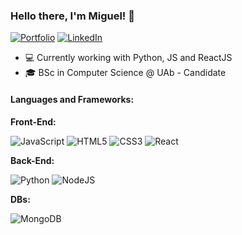 ### Hello there, I'm Miguel! 👋

[![Portfolio](https://img.shields.io/badge/Portfolio-4285F4?style=for-the-badge&logo=googlechrome&logoColor=white)](https://migueldiascoelho.github.io/portfolio/saintmike)
[![LinkedIn](https://img.shields.io/badge/LinkedIn-0077B5?style=for-the-badge&logo=linkedin&logoColor=white)](https://linkedin.com/in/mylinkedinaccount)

- 💻 Currently working with Python, JS and ReactJS
- 🎓 BSc in Computer Science @ UAb - Candidate

#### Languages and Frameworks:

**Front-End:**

![JavaScript](https://img.shields.io/badge/-JavaScript-F7DF1E?style=flat-square&logo=javascript&logoColor=black)
![HTML5](https://img.shields.io/badge/-HTML5-E34F26?style=flat-square&logo=html5&logoColor=white)
![CSS3](https://img.shields.io/badge/-CSS3-1572B6?style=flat-square&logo=css3&logoColor=white)
![React](https://img.shields.io/badge/-React-61DAFB?style=flat-square&logo=react&logoColor=black)

**Back-End:**

![Python](https://img.shields.io/badge/-Python-3776AB?style=flat-square&logo=python&logoColor=white)
![NodeJS](https://img.shields.io/badge/-NodeJS-339933?style=flat-square&logo=Node.js&logoColor=white)

**DBs:**

![MongoDB](https://img.shields.io/badge/-MongoDB-47A248?style=flat-square&logo=mongodb&logoColor=white)



